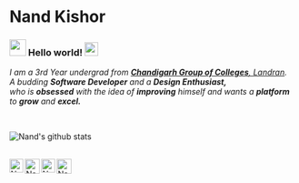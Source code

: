 # Nand Kishor

### <img src="https://github.com/TheDudeThatCode/TheDudeThatCode/blob/master/Assets/Hi.gif" width="29px"> Hello world!&nbsp;<img src="https://github.com/TheDudeThatCode/TheDudeThatCode/blob/master/Assets/Earth.gif" width="24px">

<p>
  <em>
    I am a 3rd Year undergrad from <a href="http://cgc.edu.in/"> <b>Chandigarh Group of Colleges</b>, Landran</a>. <br>
    A budding <b>Software Developer</b> and a <b>Design    Enthusiast,</b>&nbsp;<br>who is <b>obsessed</b>
    with the idea of <b>improving</b> himself and wants a <b>platform</b> to 
    <b>grow</b> and 
    <b>excel.</b>
  </em>  
</p>


<br>


![Nand's github stats](https://github-readme-stats.vercel.app/api?username=nandkk05&show_icons=true&hide_border=true)

<br>

  <a href="https://in.linkedin.com/in/nandkk05">
    <img align="left" alt="Nand | Linkedin" width="24px" src="https://github.com/TheDudeThatCode/TheDudeThatCode/blob/master/Assets/Linkedin.svg" />
  </a>
  <a href="https://twitter.com/nandkk05">
    <img align="left" alt="Nand | Twitter" width="26px" src="https://github.com/TheDudeThatCode/TheDudeThatCode/blob/master/Assets/Twitter.svg" />
  </a>
  <a href="https://www.instagram.com/nandkk05/">
    <img align="left" alt="Nand | Instagram" width="24px" src="https://github.com/TheDudeThatCode/TheDudeThatCode/blob/master/Assets/Instagram.svg" />
  </a>
  <a href="mailto:hellonandkishor@gmail.com">
    <img align="left" alt="Nand | Gmail" width="26px" src="https://github.com/TheDudeThatCode/TheDudeThatCode/blob/master/Assets/Gmail.svg" />
  </a>


